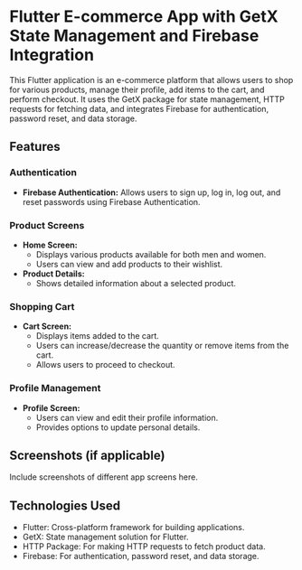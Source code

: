 # Flutter E-commerce App with GetX State Management and Firebase Integration

This Flutter application is an e-commerce platform that allows users to shop for various products, manage their profile, add items to the cart, and perform checkout. It uses the GetX package for state management, HTTP requests for fetching data, and integrates Firebase for authentication, password reset, and data storage.

## Features

### Authentication
- **Firebase Authentication:** Allows users to sign up, log in, log out, and reset passwords using Firebase Authentication.

### Product Screens
- **Home Screen:**
  - Displays various products available for both men and women.
  - Users can view and add products to their wishlist.
- **Product Details:**
  - Shows detailed information about a selected product.

### Shopping Cart
- **Cart Screen:**
  - Displays items added to the cart.
  - Users can increase/decrease the quantity or remove items from the cart.
  - Allows users to proceed to checkout.

### Profile Management
- **Profile Screen:**
  - Users can view and edit their profile information.
  - Provides options to update personal details.

## Screenshots (if applicable)

Include screenshots of different app screens here.

## Technologies Used

- Flutter: Cross-platform framework for building applications.
- GetX: State management solution for Flutter.
- HTTP Package: For making HTTP requests to fetch product data.
- Firebase: For authentication, password reset, and data storage.


